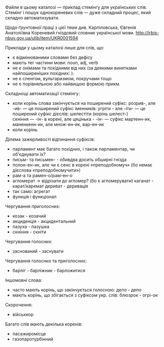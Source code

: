 Файли в цьому каталозі — приклад стемінгу для українських слів.
Стемінг і пошук однокореневих слів — дуже складний процес, який складно автоматизувати.

Щодо ґрунтовної праці з цієї теми див. Карпіловська, Євгенія Анатоліївна Кореневий гніздовий словник української мови.
http://irbis-nbuv.gov.ua/ulib/item/UKR0001594

Приклади у цьому каталозі лише для слів, що:
* є відмінюваними словами без дефісу
* мають тег частини мови: noun, adj, verb
* не є онімами та похідними від них (за деякими винятками найпоширеніших похідних: ).
* не є сленгом, вульгаризмом, покручами тощо
* не є порівняльною або найвищою формою прикм.

Складнощі автоматизації стемінгу:
* коли корінь слова закінчується на поширений суфікс: 
    розрив-, але -ив- — це поширений суфікс іменників: 
    угріти - але -іти- — це поширений суфікс дієслів: шелестіти (корінь шелест-)    
    скніння — -ін- в корені, але цяцінька - -ін- — суфікс
    мартенн-ик, маненкенн-ик, але множ-ен-ик, вар-ен-ик
* коли корінь 

Ділема зажерливості відтинання суфіксів: 
* парламент має багато похідних, і також парламентар, чи об'єднувати їх?
* письм- та письмен- - обивдва досить обширні гнізда
* полон-ен-ик, але чи є сенс в корені «преподобномуч» (бо немає дієслова «преподобномучити»)
* рам-а та рамен-о/рам-ен-о
* агломерат -> відрізати до агломер? (бо є агломерувати)
    каганат - карат/каремат
    дериват - деривація
* так само: агрегат
* функція і функціонал

Чергування приголосних:
* козак - козачий
* акциденція - акцидентальний
* пазуха - пазушка
* скніння - скніти

Чергування голосних:
* заснований - заснувати

Чергування голосних та приголосних:
* барліг - барліжник - барложитися

Іншомовні слова:
* часто мають корінь, що закінчується голосною:
депо - депо
* мають корінь, що збігається з суфіксом укр. слів:
блюзрок - огрі-ок

Скорочення:
* військкор

Багато слів мають декілька коренів:
* пасажиромісце
* газопаротурбінний
